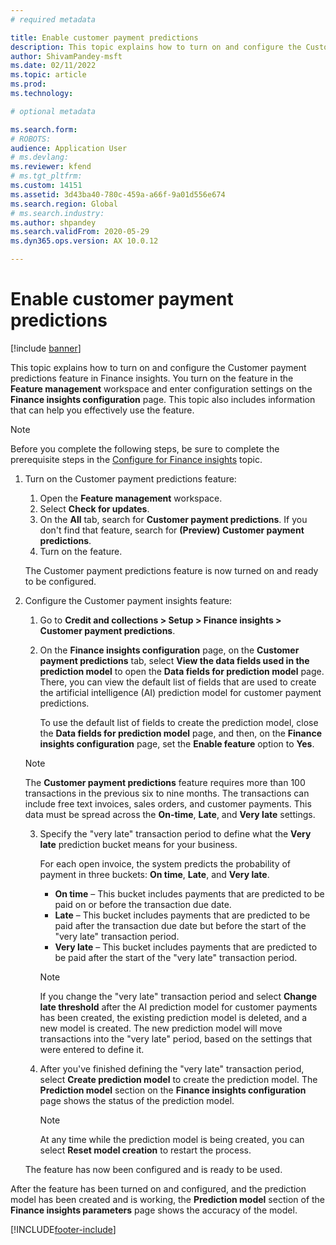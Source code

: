 ```yaml
---
# required metadata

title: Enable customer payment predictions
description: This topic explains how to turn on and configure the Customer payment predictions feature in Finance insights.
author: ShivamPandey-msft
ms.date: 02/11/2022
ms.topic: article
ms.prod: 
ms.technology: 

# optional metadata

ms.search.form: 
# ROBOTS: 
audience: Application User
# ms.devlang: 
ms.reviewer: kfend
# ms.tgt_pltfrm: 
ms.custom: 14151
ms.assetid: 3d43ba40-780c-459a-a66f-9a01d556e674
ms.search.region: Global
# ms.search.industry: 
ms.author: shpandey
ms.search.validFrom: 2020-05-29
ms.dyn365.ops.version: AX 10.0.12

---
```


# Enable customer payment predictions

[!include [banner](../includes/banner.md)]

This topic explains how to turn on and configure the Customer payment predictions feature in Finance insights. You turn on the feature in the **Feature management** workspace and enter configuration settings on the **Finance insights configuration** page. This topic also includes information that can help you effectively use the feature.

> [!NOTE]
> Before you complete the following steps, be sure to complete the prerequisite steps in the [Configure for Finance insights](configure-for-fin-insites.md) topic.

1. Turn on the Customer payment predictions feature:

    1. Open the **Feature management** workspace.
    2. Select **Check for updates**.
    3. On the **All** tab, search for **Customer payment predictions**. If you don't find that feature, search for **(Preview) Customer payment predictions**. 
    4. Turn on the feature.

    The Customer payment predictions feature is now turned on and ready to be configured.

2. Configure the Customer payment insights feature:

    1. Go to **Credit and collections \> Setup \> Finance insights \> Customer payment predictions**.
    2. On the **Finance insights configuration** page, on the **Customer payment predictions** tab, select **View the data fields used in the prediction model** to open the **Data fields for prediction model** page. There, you can view the default list of fields that are used to create the artificial intelligence (AI) prediction model for customer payment predictions.

        To use the default list of fields to create the prediction model, close the **Data fields for prediction model** page, and then, on the **Finance insights configuration** page, set the **Enable feature** option to **Yes**.
        
   > [!NOTE]
   > The **Customer payment predictions** feature requires more than 100 transactions in the previous six to nine months. The transactions can include free text invoices, sales orders, and customer payments. This data must be spread across the **On-time**, **Late**, and **Very late** settings.    
     

    3. Specify the "very late" transaction period to define what the **Very late** prediction bucket means for your business.

        For each open invoice, the system predicts the probability of payment in three buckets: **On time**, **Late**, and **Very late**.

        - **On time** – This bucket includes payments that are predicted to be paid on or before the transaction due date.
        - **Late** – This bucket includes payments that are predicted to be paid after the transaction due date but before the start of the "very late" transaction period.
        - **Very late** – This bucket includes payments that are predicted to be paid after the start of the "very late" transaction period.

        > [!NOTE]
        > If you change the "very late" transaction period and select **Change late threshold** after the AI prediction model for customer payments has been created, the existing prediction model is deleted, and a new model is created. The new prediction model will move transactions into the "very late" period, based on the settings that were entered to define it.

    4. After you've finished defining the "very late" transaction period, select **Create prediction model** to create the prediction model. The **Prediction model** section on the **Finance insights configuration** page shows the status of the prediction model.

        > [!NOTE]
        > At any time while the prediction model is being created, you can select **Reset model creation** to restart the process.

    The feature has now been configured and is ready to be used.

After the feature has been turned on and configured, and the prediction model has been created and is working, the **Prediction model** section of the **Finance insights parameters** page shows the accuracy of the model.

[!INCLUDE[footer-include](../../includes/footer-banner.md)]
